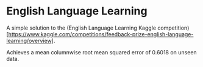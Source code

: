 # English Language Learning
A simple solution to the (English Language Learning Kaggle competition)[https://www.kaggle.com/competitions/feedback-prize-english-language-learning/overview].

Achieves a mean columnwise root mean squared error of 0.6018 on unseen data.
